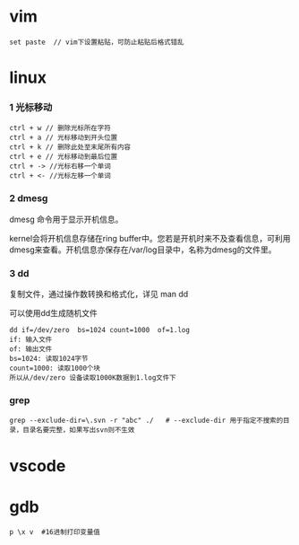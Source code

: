 # vim
```
set paste  // vim下设置粘贴，可防止粘贴后格式错乱
```



# linux

### 1 光标移动
```
ctrl + w // 删除光标所在字符
ctrl + a // 光标移动到开头位置
ctrl + k // 删除此处至末尾所有内容
ctrl + e // 光标移动到最后位置
ctrl + -> //光标右移一个单词
ctrl + <- //光标左移一个单词
```

### 2  dmesg
dmesg 命令用于显示开机信息。

kernel会将开机信息存储在ring buffer中。您若是开机时来不及查看信息，可利用dmesg来查看。开机信息亦保存在/var/log目录中，名称为dmesg的文件里。

### 3 dd
复制文件，通过操作数转换和格式化，详见 man dd

可以使用dd生成随机文件
```
dd if=/dev/zero  bs=1024 count=1000  of=1.log
if: 输入文件
of: 输出文件
bs=1024: 读取1024字节
count=1000: 读取1000个块
所以从/dev/zero 设备读取1000K数据到1.log文件下
```

### grep
```
grep --exclude-dir=\.svn -r "abc" ./   # --exclude-dir 用于指定不搜索的目录，目录名要完整，如果写出svn则不生效
```



# vscode



# gdb
```
p \x v  #16进制打印变量值
```



